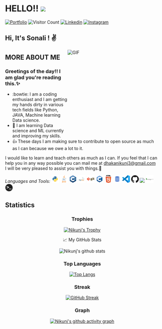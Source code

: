 HELLO!! <img src="https://media.giphy.com/media/hvRJCLFzcasrR4ia7z/giphy.gif" width="25px">
======
[![Portfolio](https://img.shields.io/website?color=blue&label=Portfolio&style=flat&up_message=Online&url=https://NikunjDhaka.github.io/portfolio/)](https://NikunjDhaka.github.io/portfolio/)
![Visitor Count](https://komarev.com/ghpvc/?username=NikunjDhaka&color=blue&logo=flat)
[![Linkedin](https://img.shields.io/badge/NikunjDhaka-black?style=flat&logo=Linkedin&logoColor=blue&link=https:https://www.linkedin.com/in/nikunj-dhaka-29b066170/)](https://www.linkedin.com/in/nikunj-dhaka-29b066170/)
[![Instagram](https://img.shields.io/badge/NikunjDhaka-black?style=flat&logo=Instagram&logoColor=pink&target=_blank&link=https://www.instagram.com/vsnikunjdhaka/)](https://www.instagram.com/vsnikunjdhaka/)
<br>

Hi, It's Sonali !  :v:
-----------------------------------------------------------
<img align="right" alt="GIF" src="https://media.tenor.com/images/d1d7f6ef9cf24497a9d61b0a83a0f50e/tenor.gif" width="300" height="280"/>
  
## MORE ABOUT ME

### Greetings of the day!! I am glad you're reading this.:sparkles:

- :bowtie: I am a coding enthusiast and I am getting my hands dirty in various tech fields like Python, JAVA, Machine learning Data science.
- :dart: I am learning Data science and ML currently and improving my skills.
- :+1: These days I am making sure to contribute to open source as much as I can because we owe a lot to it.

I would like to learn and teach others as much as I can. If you feel that I can help you in any way possible you can mail me at <a href="mailto:dhakanikunj3@gmail.com">dhakanikunj3@gmail.com</a> <BR>
I will be very pleased to assist you with things.:information_desk_person:

*Languages and Tools:* 
<code><img height="25" src="https://raw.githubusercontent.com/github/explore/80688e429a7d4ef2fca1e82350fe8e3517d3494d/topics/python/python.png"></code>
<code><img height="25" src="https://raw.githubusercontent.com/github/explore/80688e429a7d4ef2fca1e82350fe8e3517d3494d/topics/java/java.png"></code>
<code><img height="25" src="https://raw.githubusercontent.com/github/explore/80688e429a7d4ef2fca1e82350fe8e3517d3494d/topics/cpp/cpp.png"></code>
<code><img height="25" src="https://raw.githubusercontent.com/github/explore/80688e429a7d4ef2fca1e82350fe8e3517d3494d/topics/mysql/mysql.png"></code>
<code><img height="25" src="https://raw.githubusercontent.com/github/explore/80688e429a7d4ef2fca1e82350fe8e3517d3494d/topics/git/git.png"></code>
<code><img height="25" src="https://raw.githubusercontent.com/github/explore/80688e429a7d4ef2fca1e82350fe8e3517d3494d/topics/c/c.png"></code>
<code><img height="25" src="https://raw.githubusercontent.com/github/explore/80688e429a7d4ef2fca1e82350fe8e3517d3494d/topics/html/html.png"></code>
<code><img height="25" src="https://raw.githubusercontent.com/github/explore/80688e429a7d4ef2fca1e82350fe8e3517d3494d/topics/sql/sql.png"></code>
<code><img height="25" src="https://raw.githubusercontent.com/github/explore/80688e429a7d4ef2fca1e82350fe8e3517d3494d/topics/visual-studio-code/visual-studio-code.png"></code>
<code><img height="25" src="https://raw.githubusercontent.com/github/explore/78df643247d429f6cc873026c0622819ad797942/topics/github/github.png"></code>
<code><img height="25" src="https://github.com/melanieshi0120/melanieshi0120/blob/master/images/tableau.jpg"></code>
<code><img height="25" src="https://raw.githubusercontent.com/github/explore/80688e429a7d4ef2fca1e82350fe8e3517d3494d/topics/mongodb/mongodb.png"></code>
<code><img height="25" src="https://raw.githubusercontent.com/github/explore/80688e429a7d4ef2fca1e82350fe8e3517d3494d/topics/terminal/terminal.png"></code>

## Statistics

<div align="center">
  

  ### Trophies

  [![Nikunj's Trophy](https://github-profile-trophy.vercel.app/?username=NikunjDhaka&row=1&column=7&margin-w=5&no-frame=true&theme=dracula)](https://github-profile-trophy.vercel.app/?username=NikunjDhaka&row=1&column=7&margin-w=5&no-frame=true&theme=dracula)

 📈 My GitHub Stats
 
![Nikunj's github stats](https://github-readme-stats.vercel.app/api?username=NikunjDhaka&show_icons=true&theme=radical)

  ### Top Languages

  [![Top Langs](https://github-readme-stats.vercel.app/api/top-langs/?username=NikunjDhaka&count_private=true&include_all_commits=true&layout=compact&theme=dracula)](https://github-readme-stats.vercel.app/api/top-langs/?username=NikunjDhaka&count_private=true&include_all_commits=true&layout=compact&theme=dracula)

  ### Streak

  [![GitHub Streak](https://github-readme-streak-stats.herokuapp.com/?user=NikunjDhaka&theme=dracula)](https://git.io/streak-stats)

  ### Graph

  [![Nikunj's github activity graph](https://activity-graph.herokuapp.com/graph?username=NikunjDhaka&theme=dracula)](https://activity-graph.herokuapp.com/graph?username=NikunjDhaka&theme=dracula)

